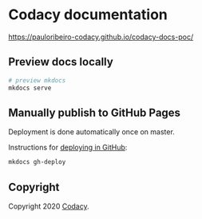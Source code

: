 # Codacy documentation

<https://pauloribeiro-codacy.github.io/codacy-docs-poc/>

## Preview docs locally

```bash
# preview mkdocs
mkdocs serve
```

## Manually publish to GitHub Pages

Deployment is done automatically once on master.

Instructions for [deploying in GitHub](http://www.mkdocs.org/user-guide/deploying-your-docs/):

```bash
mkdocs gh-deploy
```

## Copyright

Copyright 2020 [Codacy](https://www.codacy.com).
